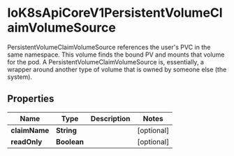 

# IoK8sApiCoreV1PersistentVolumeClaimVolumeSource

PersistentVolumeClaimVolumeSource references the user's PVC in the same namespace. This volume finds the bound PV and mounts that volume for the pod. A PersistentVolumeClaimVolumeSource is, essentially, a wrapper around another type of volume that is owned by someone else (the system).
## Properties

Name | Type | Description | Notes
------------ | ------------- | ------------- | -------------
**claimName** | **String** |  |  [optional]
**readOnly** | **Boolean** |  |  [optional]



